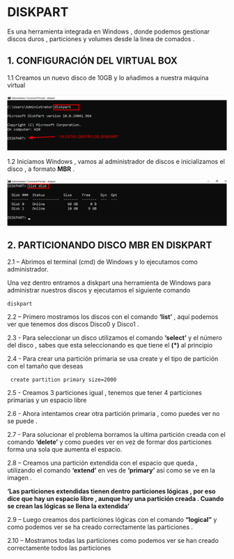 # DISKPART

Es una herramienta integrada en Windows , donde podemos gestionar discos duros , particiones y volumes desde la
linea de comados .

## 1. CONFIGURACIÓN DEL VIRTUAL BOX

1.1 Creamos un nuevo disco de 10GB y lo añadimos a nuestra máquina virtual 

![Añadiendo Disco Duro](./img_diskpart/diskpart_1.png)


1.2 Iniciamos Windows , vamos al administrador de discos e inicializamos el disco , a formato **MBR** .

![Inicializando Disco Duro](./img_diskpart/diskpart_2.png)

## 2. PARTICIONANDO DISCO MBR EN DISKPART

2.1 – Abrimos el terminal (cmd) de Windows y lo ejecutamos como administrador.

Una vez dentro entramos a diskpart una herramienta de Windows para administrar nuestros discos y ejecutamos el siguiente comando 

~~~~~~~~
diskpart
~~~~~~~~

2.2 – Primero mostramos los discos con el comando **‘list’** , aquí podemos ver que tenemos dos discos Disco0 y Disco1 .

2.3 - Para seleccionar un disco utilizamos el comando **‘select’** y el número del disco , sabes que esta seleccionando es que tiene el **(*)** al principio

2.4 - Para crear una partición primaria se usa create y el tipo de partición con el tamaño que deseas 
~~~~~~~~
 create partition primary size=2000
~~~~~~~~

2.5 - Creamos 3 particiones igual , tenemos que tener 4 particiones primarias y un espacio libre 

2.6 - Ahora intentamos crear otra partición primaria , como puedes ver no se puede .

2.7 -  Para solucionar el problema borramos la ultima partición creada con el comando **‘delete’** y como puedes ver en vez de formar dos particiones forma una sola que aumenta el espacio.

2.8 – Creamos una partición extendida con el espacio que queda , utilizando el comando **‘extend’** en ves de **‘primary’** así como se ve en la imagen .

**‘Las particiones extendidas tienen dentro particiones lógicas , por eso dice que hay un espacio libre , aunque hay una partición creada . Cuando se crean las lógicas se llena la extendida’**


2.9 – Luego creamos dos particiones lógicas con el comando **“logical”** y como podemos ver se ha creado correctamente las particiones .

2.10 – Mostramos todas las particiones como podemos ver se han creado correctamente todos las particiones

